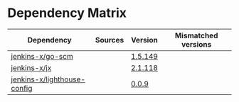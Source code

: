 # Dependency Matrix

Dependency | Sources | Version | Mismatched versions
---------- | ------- | ------- | -------------------
[jenkins-x/go-scm](https://github.com/jenkins-x/go-scm) |  | [1.5.149]() | 
[jenkins-x/jx](https://github.com/jenkins-x/jx) |  | [2.1.118](https://github.com/jenkins-x/jx/releases/tag/v2.1.118) | 
[jenkins-x/lighthouse-config](https://github.com/jenkins-x/lighthouse-config) |  | [0.0.9]() | 
